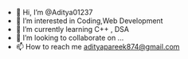 - 👋 Hi, I’m @Aditya01237
- 👀 I’m interested in Coding,Web Development
- 🌱 I’m currently learning C++ , DSA
- 💞️ I’m looking to collaborate on ...
- 📫 How to reach me adityapareek874@gmail.com

<!---
Aditya01237/Aditya01237 is a ✨ special ✨ repository because its `README.md` (this file) appears on your GitHub profile.
You can click the Preview link to take a look at your changes.
--->
